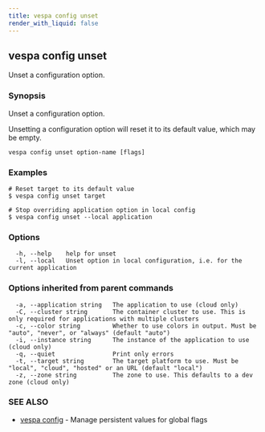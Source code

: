 ```yaml
---
title: vespa config unset
render_with_liquid: false
---
```


## vespa config unset

Unset a configuration option.

### Synopsis

Unset a configuration option.

Unsetting a configuration option will reset it to its default value, which may be empty.


```
vespa config unset option-name [flags]
```

### Examples

```
# Reset target to its default value
$ vespa config unset target

# Stop overriding application option in local config
$ vespa config unset --local application
```

### Options

```
  -h, --help    help for unset
  -l, --local   Unset option in local configuration, i.e. for the current application
```

### Options inherited from parent commands

```
  -a, --application string   The application to use (cloud only)
  -C, --cluster string       The container cluster to use. This is only required for applications with multiple clusters
  -c, --color string         Whether to use colors in output. Must be "auto", "never", or "always" (default "auto")
  -i, --instance string      The instance of the application to use (cloud only)
  -q, --quiet                Print only errors
  -t, --target string        The target platform to use. Must be "local", "cloud", "hosted" or an URL (default "local")
  -z, --zone string          The zone to use. This defaults to a dev zone (cloud only)
```

### SEE ALSO

* [vespa config](vespa_config.html)	 - Manage persistent values for global flags


